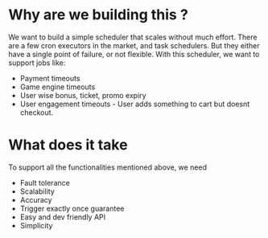 # Why are we building this ?
We want to build a simple scheduler that scales without much effort. There are a few cron executors in the market, and task schedulers. But they either have a single point of failure, or not flexible. With this scheduler, we want to support jobs like:
* Payment timeouts
* Game engine timeouts
* User wise bonus, ticket, promo expiry
* User engagement timeouts - User adds something to cart but doesnt checkout.

# What does it take
To support all the functionalities mentioned above, we need
* Fault tolerance
* Scalability
* Accuracy
* Trigger exactly once guarantee
* Easy and dev friendly API
* Simplicity
